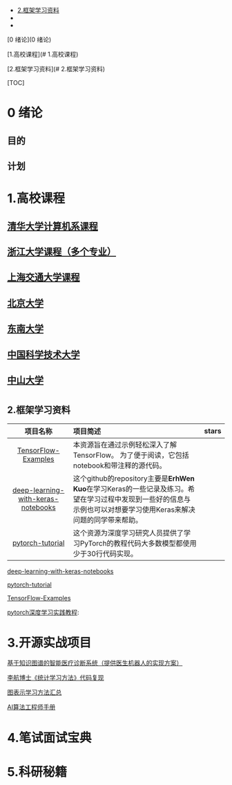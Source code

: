 * [2.框架学习资料](#2)
* 
* 

[0 绪论](0 绪论)

[1.高校课程](# 1.高校课程)

[2.框架学习资料](# 2.框架学习资料)

[TOC]



# 0 绪论 

## 目的

## 计划





# 1.高校课程



## [清华大学计算机系课程][web]   

[web]:https://github.com/PKUanonym/REKCARC-TSC-UHT





## [浙江大学课程（多个专业）][web]

[web]:https://github.com/QSCTech/zju-icicles





## [上海交通大学课程][web]

[web]:https://github.com/CoolPhilChen/SJTU-Courses





## [北京大学][web]

[web]:https://github.com/lib-pku/libpku



## [东南大学][web]

[web]:https://github.com/zjdx1998/seucourseshare



## [中国科学技术大学][web]

[web]:https://github.com/USTC-Resource/USTC-Course



## [中山大学][web]

[web]:https://github.com/sysuexam/SYSU-Exam





# <h2 id=”2”>2.框架学习资料</h2>



|                 项目名称                  | 项目简述                                                     | stars |
| :---------------------------------------: | :----------------------------------------------------------- | :---: |
|        [TensorFlow-Examples][网址]        | 本资源旨在通过示例轻松深入了解TensorFlow。 为了便于阅读，它包括notebook和带注释的源代码。 |       |
| [deep-learning-with-keras-notebooks][web] | 这个github的repository主要是**ErhWen Kuo**在学习Keras的一些记录及练习。希望在学习过程中发现到一些好的信息与示例也可以对想要学习使用Keras来解决问题的同学带来帮助。 |       |
|         [pytorch-tutorial][网址]          | 这个资源为深度学习研究人员提供了学习PyTorch的教程代码大多数模型都使用少于30行代码实现。 |       |



[deep-learning-with-keras-notebooks][web]

[web]:https://github.com/erhwenkuo/deep-learning-with-keras-notebooks

[pytorch-tutorial][网址]

[网址]:https://github.com/yunjey/pytorch-tutorial

[TensorFlow-Examples][网址]

[网址]:https://github.com/aymericdamien/TensorFlow-Examples

[pytorch深度学习实践教程][web]:

[web]:https://github.com/sgrvinod/Deep-Tutorials-for-PyTorch







# 3.开源实战项目

[基于知识图谱的智能医疗诊断系统（提供医生机器人的实现方案）][web]

[web]:https://github.com/yueshutong/Doctor



[李航博士《统计学习方法》代码复现][web]

[web]:https://github.com/WenDesi/lihang_book_algorithm



[图表示学习方法汇总][web]

[web]:https://github.com/shenweichen/GraphEmbedding



[AI算法工程师手册][web]

[web]:http://www.huaxiaozhuan.com/



# 4.笔试面试宝典



# 5.科研秘籍

